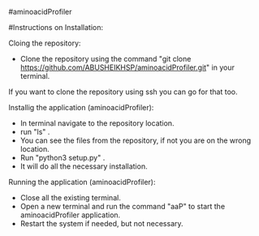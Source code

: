#aminoacidProfiler

#Instructions on Installation:

Cloing the repository:
- Clone the repository using the command "git clone https://github.com/ABUSHEIKHSP/aminoacidProfiler.git" in your terminal.

If you want to clone the repository using ssh you can go for that too.

Installig the application (aminoacidProfiler):
- In terminal navigate to the repository location.
- run "ls" .
- You can see the files from the repository, if not you are on the wrong location.
- Run "python3 setup.py" .
- It will do all the necessary installation.

Running the application (aminoacidProfiler):
- Close all the existing terminal.
- Open a new terminal and run the command "aaP" to start the aminoacidProfiler application.
- Restart the system if needed, but not necessary.